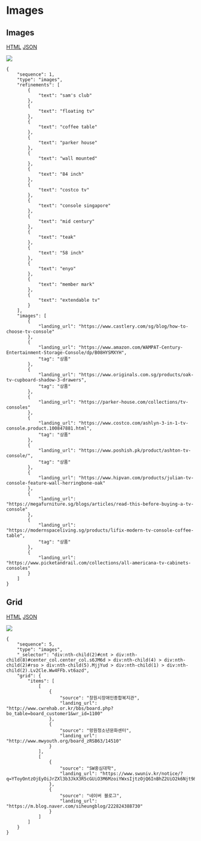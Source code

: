 # Images

## Images

[HTML](https://ascentkorea-docs.github.io/mobile/features/images/sample3.html) [JSON](https://ascentkorea-docs.github.io/mobile/features/images/sample3.json)

![](https://user-images.githubusercontent.com/111344654/221507153-703681ea-b773-41cb-b210-b323b5d54657.png)


```
{
    "sequence": 1,
    "type": "images",
    "refinements": [
        {
            "text": "sam's club"
        },
        {
            "text": "floating tv"
        },
        {
            "text": "coffee table"
        },
        {
            "text": "parker house"
        },
        {
            "text": "wall mounted"
        },
        {
            "text": "84 inch"
        },
        {
            "text": "costco tv"
        },
        {
            "text": "console singapore"
        },
        {
            "text": "mid century"
        },
        {
            "text": "teak"
        },
        {
            "text": "58 inch"
        },
        {
            "text": "enyo"
        },
        {
            "text": "member mark"
        },
        {
            "text": "extendable tv"
        }
    ],
    "images": [
        {
            "landing_url": "https://www.castlery.com/sg/blog/how-to-choose-tv-console"
        },
        {
            "landing_url": "https://www.amazon.com/WAMPAT-Century-Entertainment-Storage-Console/dp/B08HYSMXYH",
            "tag": "상품"
        },
        {
            "landing_url": "https://www.originals.com.sg/products/oak-tv-cupboard-shadow-3-drawers",
            "tag": "상품"
        },
        {
            "landing_url": "https://parker-house.com/collections/tv-consoles"
        },
        {
            "landing_url": "https://www.costco.com/ashlyn-3-in-1-tv-console.product.100847881.html",
            "tag": "상품"
        },
        {
            "landing_url": "https://www.poshish.pk/product/ashton-tv-console/",
            "tag": "상품"
        },
        {
            "landing_url": "https://www.hipvan.com/products/julian-tv-console-feature-wall-herringbone-oak"
        },
        {
            "landing_url": "https://megafurniture.sg/blogs/articles/read-this-before-buying-a-tv-console"
        },
        {
            "landing_url": "https://modernspaceliving.sg/products/lifix-modern-tv-console-coffee-table",
            "tag": "상품"
        },
        {
            "landing_url": "https://www.picketandrail.com/collections/all-americana-tv-cabinets-consoles"
        }
    ]
}
```


## Grid

[HTML](https://ascentkorea-docs.github.io/mobile/features/images/sample4.html) [JSON](https://ascentkorea-docs.github.io/mobile/features/images/sample4.json)

![](https://github.com/ascentkorea-docs/serp-api-docs/assets/111344654/4d6ed1dc-fd43-4ac7-8883-8e0d2d9a6c37)

```
{
    "sequence": 5,
    "type": "images",
    "_selector": "div:nth-child(2)#cnt > div:nth-child(8)#center_col.center_col.s6JM6d > div:nth-child(4) > div:nth-child(2)#rso > div:nth-child(5).MjjYud > div:nth-child(1) > div:nth-child(2).Lv2Cle.Ww4FFb.vt6azd",
    "grid": {
        "items": [
            [
                {
                    "source": "창원시장애인종합복지관",
                    "landing_url": "http://www.cwrehab.or.kr/bbs/board.php?bo_table=board_customer1&wr_id=1100"
                },
                {
                    "source": "망원청소년문화센터",
                    "landing_url": "http://www.mwyouth.org/board_zRSB63/14510"
                }
            ],
            [
                {
                    "source": "SW중심대학",
                    "landing_url": "https://www.swuniv.kr/notice/?q=YToyOntzOjEyOiJrZXl3b3JkX3R5cGUiO3M6MzoiYWxsIjtzOjQ6InBhZ2UiO2k6Njt9&bmode=view&idx=4718602&t=board"
                },
                {
                    "source": "네이버 블로그",
                    "landing_url": "https://m.blog.naver.com/siheungblog/222824388730"
                }
            ]
        ]
    }
}
```
